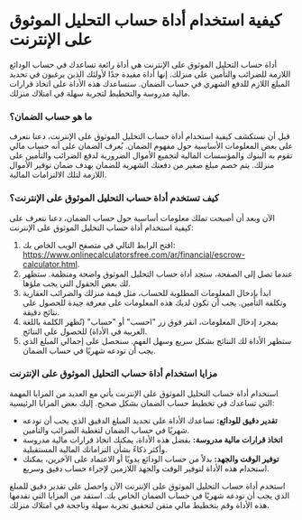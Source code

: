 كيفية استخدام أداة حساب التحليل الموثوق على الإنترنت
====================================================

أداة حساب التحليل الموثوق على الإنترنت هي أداة رائعة تساعدك في حساب الودائع اللازمة للضرائب والتأمين على منزلك. إنها أداة مفيدة جدًا لأولئك الذين يرغبون في تحديد المبلغ اللازم للدفع الشهري في حساب الضمان. ستساعدك هذه الأداة على اتخاذ قرارات مالية مدروسة والتخطيط لتجربة سهلة في امتلاك منزلك.

### ما هو حساب الضمان؟

قبل أن نستكشف كيفية استخدام أداة حساب التحليل الموثوق على الإنترنت، دعنا نتعرف على بعض المعلومات الأساسية حول مفهوم الضمان. يُعرف الضمان على أنه حساب مالي تقوم به البنوك والمؤسسات المالية لتجميع الأموال الضرورية لدفع الضرائب والتأمين على منزلك. يتم خصم مبلغ صغير من دفعتك الشهرية للضمان بهدف ضمان توفير الأموال اللازمة لتلك الالتزامات المالية.

### كيف تستخدم أداة حساب التحليل الموثوق على الإنترنت؟

الآن وبعد أن أصبحت تملك معلومات أساسية حول حساب الضمان، دعنا نتعرف على كيفية استخدام أداة حساب التحليل الموثوق على الإنترنت:

1. افتح الرابط التالي في متصفح الويب الخاص بك: <https://www.onlinecalculatorsfree.com/ar/financial/escrow-calculator.html>.
2. عندما تصل إلى الصفحة، ستجد أداة حساب التحليل الموثوق واضحة ومنظمة. ستظهر لك بعض الحقول التي يجب ملؤها.
3. ابدأ بإدخال المعلومات المطلوبة للحساب، مثل قيمة منزلك والضرائب العقارية وتكلفة التأمين. يجب أن تكون لديك هذه المعلومات على معرفة جيدة للحصول على نتائج دقيقة.
4. بمجرد إدخال المعلومات، انقر فوق زر "احسب" أو "حساب" (تُظهر الكلمة باللغة العربية في الأداة) للحصول على النتائج.
5. ستظهر الأداة لك النتائج بشكل سريع وسهل الفهم. ستحصل على إجمالي المبلغ الذي يجب أن تودعه شهريًا في حساب الضمان.

### مزايا استخدام أداة حساب التحليل الموثوق على الإنترنت

استخدام أداة حساب التحليل الموثوق على الإنترنت يأتي مع العديد من المزايا المهمة التي تساعدك في تخطيط حساب الضمان بشكل صحيح. إليك بعض المزايا الرئيسية:

- **تقدير دقيق للودائع:** تساعدك الأداة على تحديد المبلغ الدقيق الذي يجب أن تودعه شهريًا في حساب الضمان لتغطية الضرائب والتأمين.
- **اتخاذ قرارات مالية مدروسة:** بفضل هذه الأداة، يمكنك اتخاذ قرارات مالية مدروسة وأكثر ذكاءً بشأن التزاماتك المالية المستقبلية.
- **توفير الوقت والجهد:** بدلاً من حساب الودائع يدويًا أو الاعتماد على الآخرين، يمكنك استخدام هذه الأداة لتوفير الوقت والجهد اللازمين لإجراء حساب دقيق وسريع.

استخدم أداة حساب التحليل الموثوق على الإنترنت الآن واحصل على تقدير دقيق للمبلغ الذي يجب أن تودعه شهريًا في حساب الضمان الخاص بك. استفد من المزايا التي تقدمها هذه الأداة وقم بتخطيط مالي متقن لتحقيق تجربة سهلة وناجحة في امتلاك منزلك.